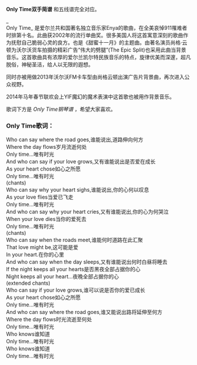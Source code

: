 

**Only Time双手简谱** 和五线谱完全对应。

_  
Only Time_
是爱尔兰共和国著名独立音乐家Enya的歌曲，在全美哀悼911罹难者时排第十名。此曲获2002年的流行单曲奖。很多美国人将这首寓意深刻的歌曲作为抚慰自己脆弱心灵的良方。也是《甜蜜十一月》的主题曲。由著名演员尚格·云顿为沃尔沃货车拍摄的精彩广告“伟大的劈腿”(The
Epic Split)也采用此曲当背景音乐。这首歌曲具有浓厚的爱尔兰凯尔特民族音乐的特点，旋律优美而深邃，超凡脱俗，神秘圣洁，给人以无限的遐想。

  
同时亦被用做2013年沃尔沃FM卡车型由尚格云顿出演广告片背景曲，再次进入公众视野。

  
2014年马年春节联欢会上YIF魔幻的魔术表演中这首歌也被用作背景音乐。

  
歌词下方是 _Only Time钢琴谱_ ，希望大家喜欢。

### Only Time歌词：

Who can say where the road goes,谁能说出,道路伸向何方  
Where the day flows岁月流逝何处  
Only time...唯有时光  
And who can say if your love grows,又有谁能说出是否爱在成长  
As your heart chose如心之所愿  
Only time...唯有时光  
(chants)  
Who can say why your heart sighs,谁能说出,你的心何以叹息  
As your love flies当爱已飞走  
Only time...唯有时光  
And who can say why your heart cries,又有谁能说出,你的心为何哭泣  
When your love dies当你的爱死去  
Only time...唯有时光  
(chants)  
Who can say when the roads meet,谁能何时道路在此汇聚  
That love might be,这可能是爱  
In your heart.在你的心里  
And who can say when the day sleeps,又有谁能说出何时白昼将睡去  
If the night keeps all your hearts是否黑夜全部占据你的心  
Night keeps all your heart...夜晚全部占据你的心  
(extended chants)  
Who can say if your love grows,谁可以说是否你的爱已成长  
As your heart chose如心之所愿  
Only time...唯有时光  
And who can say where the road goes,谁又能说出路将延伸至何方  
Where the day flows时光流逝至何处  
Only time...唯有时光  
Who knows谁知道  
Only time...唯有时光  
Who knows谁知道  
Only time...唯有时光

